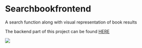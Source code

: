 # Searchbookfrontend

A search function along with visual representation of book results

The backend part of this project can be found [HERE](https://github.com/ciCciC/searchbooksbackend)

![](../master/demo.png)
